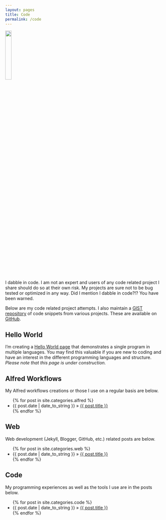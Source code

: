 ```yaml
---
layout: pages
title: Code
permalink: /code
---
```


<img class="category" src="http://www.stevencombs.com/images/design/code.svg" width="20%" />

I dabble in code. I am not an expert and users of any code related project I share should do so at their own risk. My projects are sure not to be bug tested or optimized in any way. Did I mention I dabble in code?!? You have been warned.

Below are my code related project attempts. I also maintain a [GIST repository](https://gist.github.com/stevencombs/) of code snippets from various projects. These are available on [GitHub](https://github.com/stevencombs/).

## Hello World

I’m creating a [Hello World page](http://www.stevencombs.com/hello-world/) that demonstrates a single program in multiple languages. You may find this valuable if you are new to coding and have an interest in the different programming languages and structure. *Please note that this page is under construction.*

## Alfred Workflows
My Alfred workflows creations or those I use on a regular basis are below.

<ul id="blog-posts" class="posts">
{% for post in site.categories.alfred %}
    <li><span>{{ post.date | date_to_string }} &raquo; </span><a href="{{ post.url }}">{{ post.title }}</a></li>
{% endfor %}
</ul>

## Web
Web development (Jekyll, Blogger, GitHub, etc.) related posts are below.

<ul id="blog-posts" class="posts">
{% for post in site.categories.web %}
    <li><span>{{ post.date | date_to_string }} &raquo; </span><a href="{{ post.url }}">{{ post.title }}</a></li>
{% endfor %}
</ul>

## Code
My programming experiences as well as the tools I use are in the posts below.

<ul id="blog-posts" class="posts">
{% for post in site.categories.code %}
    <li><span>{{ post.date | date_to_string }} &raquo; </span><a href="{{ post.url }}">{{ post.title }}</a></li>
{% endfor %}
</ul>
